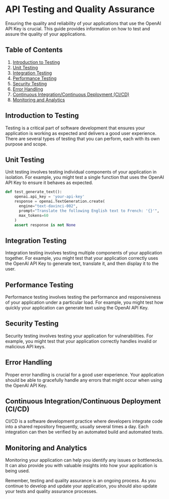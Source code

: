 # API Testing and Quality Assurance

Ensuring the quality and reliability of your applications that use the OpenAI API Key is crucial. This guide provides information on how to test and assure the quality of your applications.

## Table of Contents

1. [Introduction to Testing](#introduction-to-testing)
2. [Unit Testing](#unit-testing)
3. [Integration Testing](#integration-testing)
4. [Performance Testing](#performance-testing)
5. [Security Testing](#security-testing)
6. [Error Handling](#error-handling)
7. [Continuous Integration/Continuous Deployment (CI/CD)](#continuous-integrationcontinuous-deployment-cicd)
8. [Monitoring and Analytics](#monitoring-and-analytics)

## Introduction to Testing

Testing is a critical part of software development that ensures your application is working as expected and delivers a good user experience. There are several types of testing that you can perform, each with its own purpose and scope.

## Unit Testing

Unit testing involves testing individual components of your application in isolation. For example, you might test a single function that uses the OpenAI API Key to ensure it behaves as expected.

```python
def test_generate_text():
    openai.api_key = 'your-api-key'
    response = openai.TextGeneration.create(
      engine="text-davinci-002",
      prompt="Translate the following English text to French: '{}'",
      max_tokens=60
    )
    assert response is not None
```

## Integration Testing

Integration testing involves testing multiple components of your application together. For example, you might test that your application correctly uses the OpenAI API Key to generate text, translate it, and then display it to the user.

## Performance Testing

Performance testing involves testing the performance and responsiveness of your application under a particular load. For example, you might test how quickly your application can generate text using the OpenAI API Key.

## Security Testing

Security testing involves testing your application for vulnerabilities. For example, you might test that your application correctly handles invalid or malicious API keys.

## Error Handling

Proper error handling is crucial for a good user experience. Your application should be able to gracefully handle any errors that might occur when using the OpenAI API Key.

## Continuous Integration/Continuous Deployment (CI/CD)

CI/CD is a software development practice where developers integrate code into a shared repository frequently, usually several times a day. Each integration can then be verified by an automated build and automated tests.

## Monitoring and Analytics

Monitoring your application can help you identify any issues or bottlenecks. It can also provide you with valuable insights into how your application is being used.

Remember, testing and quality assurance is an ongoing process. As you continue to develop and update your application, you should also update your tests and quality assurance processes.
